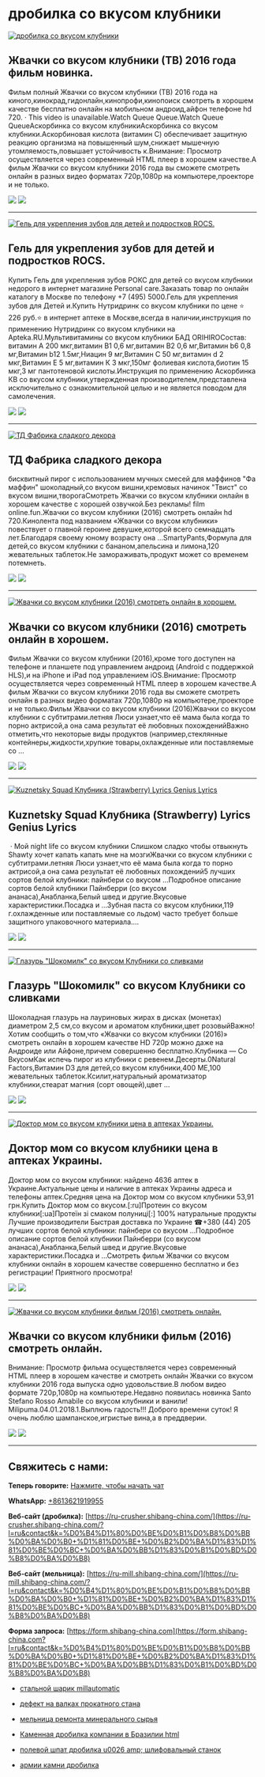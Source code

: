 # дробилка со вкусом клубники

<a href="https://swt.shibang-china.com/?l=ru&img&k=%D0%B4%D1%80%D0%BE%D0%B1%D0%B8%D0%BB%D0%BA%D0%B0+%D1%81%D0%BE+%D0%B2%D0%BA%D1%83%D1%81%D0%BE%D0%BC+%D0%BA%D0%BB%D1%83%D0%B1%D0%BD%D0%B8%D0%BA%D0%B8" target="_blank">![дробилка со вкусом клубники](http://static.shibang-china.com/all-800x300/354.jpg)</a>

## Жвачки со вкусом клубники (ТВ) 2016 года фильм новинка.
Фильм полный Жвачки со вкусом клубники (ТВ) 2016 года на киного,кинокрад,гидонлайн,кинопрофи,кинопоиск смотреть в хорошем качестве бесплатно онлайн на мобильном андроид,айфон телефоне hd 720.&nbsp;&#0183;&#32;This video is unavailable.Watch Queue Queue.Watch Queue QueueАскорбинка со вкусом клубникиАскорбинка со вкусом клубники.Аскорбиновая кислота (витамин С) обеспечивает защитную реакцию организма на повышенный шум,снижает мышечную утомляемость,повышает устойчивость к.Внимание: Просмотр осуществляется через современный HTML плеер в хорошем качестве.А фильм Жвачки со вкусом клубники 2016 года вы сможете смотреть онлайн в разных видео форматах 720p,1080p на компьютере,проекторе и не только.


<a href="https://whatsapp.shibangsoft.com/WhatsApp.php" target="_blank" title="WhatsApp">![](http://static.shibang-china.com/icon/whatsapp.png)</a> <a href="https://swt.shibang-china.com/?l=ru&icon&k=%D0%B4%D1%80%D0%BE%D0%B1%D0%B8%D0%BB%D0%BA%D0%B0+%D1%81%D0%BE+%D0%B2%D0%BA%D1%83%D1%81%D0%BE%D0%BC+%D0%BA%D0%BB%D1%83%D0%B1%D0%BD%D0%B8%D0%BA%D0%B8" target="_blank">![](http://static.shibang-china.com/icon/chat-ru.png)</a>

---

<a href="https://swt.shibang-china.com/?l=ru&img&k=%D0%B4%D1%80%D0%BE%D0%B1%D0%B8%D0%BB%D0%BA%D0%B0+%D1%81%D0%BE+%D0%B2%D0%BA%D1%83%D1%81%D0%BE%D0%BC+%D0%BA%D0%BB%D1%83%D0%B1%D0%BD%D0%B8%D0%BA%D0%B8" target="_blank">![Гель для укрепления зубов для детей и подростков ROCS.](http://static.shibang-china.com/all-800x300/172.jpg)</a>

## Гель для укрепления зубов для детей и подростков ROCS.
Купить Гель для укрепления зубов РОКС для детей со вкусом клубники недорого в интернет магазине Personal care.Заказать товар по онлайн каталогу в Москве по телефону +7 (495) 5000.Гель для укрепления зубов для Детей и.Купить Нутридринк со вкусом клубники по цене ⭐ 226 руб.⭐ в интернет аптеке в Москве,всегда в наличии,инструкция по применению Нутридринк со вкусом клубники на Apteka.RU.Мультивитамины со вкусом клубники БАД ORIHIROСостав: витамин А 200 мкг,витамин В1 0,6 мг,витамин В2 0,6 мг,Витамин b6 0,8 мг,Витамин b12 1.5мг,Ниацин 9 мг,Витамин С 50 мг,витамин d 2 мкг,Витамин Е 5 мг,витамин К 3 мкг,150мг фолиевая кислота,биотин 15 мкг,3 мг пантотеновой кислоты.Инструкция по применению Аскорбинка КВ со вкусом клубники,утвержденная производителем,представлена исключительно с ознакомительной целью и не является поводом для самолечения.


<a href="https://whatsapp.shibangsoft.com/WhatsApp.php" target="_blank" title="WhatsApp">![](http://static.shibang-china.com/icon/whatsapp.png)</a> <a href="https://swt.shibang-china.com/?l=ru&icon&k=%D0%B4%D1%80%D0%BE%D0%B1%D0%B8%D0%BB%D0%BA%D0%B0+%D1%81%D0%BE+%D0%B2%D0%BA%D1%83%D1%81%D0%BE%D0%BC+%D0%BA%D0%BB%D1%83%D0%B1%D0%BD%D0%B8%D0%BA%D0%B8" target="_blank">![](http://static.shibang-china.com/icon/chat-ru.png)</a>

---

<a href="https://swt.shibang-china.com/?l=ru&img&k=%D0%B4%D1%80%D0%BE%D0%B1%D0%B8%D0%BB%D0%BA%D0%B0+%D1%81%D0%BE+%D0%B2%D0%BA%D1%83%D1%81%D0%BE%D0%BC+%D0%BA%D0%BB%D1%83%D0%B1%D0%BD%D0%B8%D0%BA%D0%B8" target="_blank">![ТД Фабрика сладкого декора](http://static.shibang-china.com/all-800x300/611.jpg)</a>

## ТД Фабрика сладкого декора
бисквитный пирог с использованием мучных смесей для маффинов &quot;Фа маффин&quot; шоколадный,со вкусом вишни,кремовых начинок &quot;Твист&quot; со вкусом вишни,творогаСмотреть Жвачки со вкусом клубники онлайн в хорошем качестве с хорошей озвучкой.Без рекламы! film online.fun.Жвачки со вкусом клубники (2016) смотреть онлайн hd 720.Кинолента под названием &#171;Жвачки со вкусом клубники&#187; повествует о главной героине девушке,которой всего семнадцать лет.Благодаря своему юному возрасту она …SmartyPants,Формула для детей,со вкусом клубники с бананом,апельсина и лимона,120 жевательных таблеток.Не замораживать,продукт может со временем потемнеть.


<a href="https://whatsapp.shibangsoft.com/WhatsApp.php" target="_blank" title="WhatsApp">![](http://static.shibang-china.com/icon/whatsapp.png)</a> <a href="https://swt.shibang-china.com/?l=ru&icon&k=%D0%B4%D1%80%D0%BE%D0%B1%D0%B8%D0%BB%D0%BA%D0%B0+%D1%81%D0%BE+%D0%B2%D0%BA%D1%83%D1%81%D0%BE%D0%BC+%D0%BA%D0%BB%D1%83%D0%B1%D0%BD%D0%B8%D0%BA%D0%B8" target="_blank">![](http://static.shibang-china.com/icon/chat-ru.png)</a>

---

<a href="https://swt.shibang-china.com/?l=ru&img&k=%D0%B4%D1%80%D0%BE%D0%B1%D0%B8%D0%BB%D0%BA%D0%B0+%D1%81%D0%BE+%D0%B2%D0%BA%D1%83%D1%81%D0%BE%D0%BC+%D0%BA%D0%BB%D1%83%D0%B1%D0%BD%D0%B8%D0%BA%D0%B8" target="_blank">![Жвачки со вкусом клубники (2016) смотреть онлайн в хорошем.](http://static.shibang-china.com/all-800x300/637.jpg)</a>

## Жвачки со вкусом клубники (2016) смотреть онлайн в хорошем.
Фильм Жвачки со вкусом клубники (2016),кроме того доступен на телефоне и планшете под управлением андроид (Android с поддержкой HLS),и на iPhone и iPad под управлением iOS.Внимание: Просмотр осуществляется через современный HTML плеер в хорошем качестве.А фильм Жвачки со вкусом клубники 2016 года вы сможете смотреть онлайн в разных видео форматах 720p,1080p на компьютере,проекторе и не только.Фильм Жвачки со вкусом клубники (2016)Жвачки со вкусом клубники с субтитрами.летняя Люси узнает,что её мама была когда то порно актрисой,а она сама результат её любовных похожденийВажно отметить,что некоторые виды продуктов (например,стеклянные контейнеры,жидкости,хрупкие товары,охлажденные или поставляемые со …


<a href="https://whatsapp.shibangsoft.com/WhatsApp.php" target="_blank" title="WhatsApp">![](http://static.shibang-china.com/icon/whatsapp.png)</a> <a href="https://swt.shibang-china.com/?l=ru&icon&k=%D0%B4%D1%80%D0%BE%D0%B1%D0%B8%D0%BB%D0%BA%D0%B0+%D1%81%D0%BE+%D0%B2%D0%BA%D1%83%D1%81%D0%BE%D0%BC+%D0%BA%D0%BB%D1%83%D0%B1%D0%BD%D0%B8%D0%BA%D0%B8" target="_blank">![](http://static.shibang-china.com/icon/chat-ru.png)</a>

---

<a href="https://swt.shibang-china.com/?l=ru&img&k=%D0%B4%D1%80%D0%BE%D0%B1%D0%B8%D0%BB%D0%BA%D0%B0+%D1%81%D0%BE+%D0%B2%D0%BA%D1%83%D1%81%D0%BE%D0%BC+%D0%BA%D0%BB%D1%83%D0%B1%D0%BD%D0%B8%D0%BA%D0%B8" target="_blank">![Kuznetsky Squad Клубника (Strawberry) Lyrics Genius Lyrics](http://static.shibang-china.com/all-800x300/1421.jpg)</a>

## Kuznetsky Squad Клубника (Strawberry) Lyrics Genius Lyrics
&nbsp;&#0183;&#32;Мой night life со вкусом клубники Слишком сладко чтобы отвыкнуть Shawty хочет капать капать мне на мозгиЖвачки со вкусом клубники с субтитрами.летняя Люси узнает,что её мама была когда то порно актрисой,а она сама результат её любовных похождений5 лучших сортов белой клубники: пайнбери со вкусом …Подробное описание сортов белой клубники Пайнберри (со вкусом ананаса),Анабланка,Белый швед и другие.Вкусовые характеристики.Посадка и …Зубная паста со вкусом клубники,119 г.охлажденные или поставляемые со льдом) часто требует больше защитного упаковочного материала.…


<a href="https://whatsapp.shibangsoft.com/WhatsApp.php" target="_blank" title="WhatsApp">![](http://static.shibang-china.com/icon/whatsapp.png)</a> <a href="https://swt.shibang-china.com/?l=ru&icon&k=%D0%B4%D1%80%D0%BE%D0%B1%D0%B8%D0%BB%D0%BA%D0%B0+%D1%81%D0%BE+%D0%B2%D0%BA%D1%83%D1%81%D0%BE%D0%BC+%D0%BA%D0%BB%D1%83%D0%B1%D0%BD%D0%B8%D0%BA%D0%B8" target="_blank">![](http://static.shibang-china.com/icon/chat-ru.png)</a>

---

<a href="https://swt.shibang-china.com/?l=ru&img&k=%D0%B4%D1%80%D0%BE%D0%B1%D0%B8%D0%BB%D0%BA%D0%B0+%D1%81%D0%BE+%D0%B2%D0%BA%D1%83%D1%81%D0%BE%D0%BC+%D0%BA%D0%BB%D1%83%D0%B1%D0%BD%D0%B8%D0%BA%D0%B8" target="_blank">![Глазурь &quot;Шокомилк&quot; со вкусом Клубники со сливками](http://static.shibang-china.com/all-800x300/1524.jpg)</a>

## Глазурь &quot;Шокомилк&quot; со вкусом Клубники со сливками
Шоколадная глазурь на лауриновых жирах в дисках (монетах) диаметром 2,5 см,со вкусом и ароматом клубники,цвет розовыйВажно! Хотим сообщить о том,что &#171;Жвачки со вкусом клубники (2016)&#187; смотреть онлайн в хорошем качестве HD 720p можно даже на Андроиде или Айфоне,причем совершенно бесплатно.Клубника — Со ВкусомКак испечь пирог из клубники с ревенем.Десерты.0Natural Factors,Витамин D3 для детей,со вкусом клубники,400 МЕ,100 жевательных таблеток.Ксилит,натуральный ароматизатор клубники,стеарат магния (сорт овощей),цвет …


<a href="https://whatsapp.shibangsoft.com/WhatsApp.php" target="_blank" title="WhatsApp">![](http://static.shibang-china.com/icon/whatsapp.png)</a> <a href="https://swt.shibang-china.com/?l=ru&icon&k=%D0%B4%D1%80%D0%BE%D0%B1%D0%B8%D0%BB%D0%BA%D0%B0+%D1%81%D0%BE+%D0%B2%D0%BA%D1%83%D1%81%D0%BE%D0%BC+%D0%BA%D0%BB%D1%83%D0%B1%D0%BD%D0%B8%D0%BA%D0%B8" target="_blank">![](http://static.shibang-china.com/icon/chat-ru.png)</a>

---

<a href="https://swt.shibang-china.com/?l=ru&img&k=%D0%B4%D1%80%D0%BE%D0%B1%D0%B8%D0%BB%D0%BA%D0%B0+%D1%81%D0%BE+%D0%B2%D0%BA%D1%83%D1%81%D0%BE%D0%BC+%D0%BA%D0%BB%D1%83%D0%B1%D0%BD%D0%B8%D0%BA%D0%B8" target="_blank">![Доктор мом со вкусом клубники цена в аптеках Украины.](http://static.shibang-china.com/all-800x300/1377.jpg)</a>

## Доктор мом со вкусом клубники цена в аптеках Украины.
Доктор мом со вкусом клубники: найдено 4636 аптек в Украине.Актуальные цены и наличие в аптеках Украины адреса и телефоны аптек.Средняя цена на Доктор мом со вкусом клубники 53,91 грн.Купить Доктор мом со вкусом.[:ru]Протеин со вкусом клубники[:ua]Протеїн зі смаком полуниці[:] 100% натуральные продукты Лучшие производители Быстрая доставка по Украине ☎+380 (44) 205 лучших сортов белой клубники: пайнбери со вкусом …Подробное описание сортов белой клубники Пайнберри (со вкусом ананаса),Анабланка,Белый швед и другие.Вкусовые характеристики.Посадка и …Смотреть фильм Жвачки со вкусом клубники онлайн в хорошем качестве совершенно бесплатно и без регистрации! Приятного просмотра!


<a href="https://whatsapp.shibangsoft.com/WhatsApp.php" target="_blank" title="WhatsApp">![](http://static.shibang-china.com/icon/whatsapp.png)</a> <a href="https://swt.shibang-china.com/?l=ru&icon&k=%D0%B4%D1%80%D0%BE%D0%B1%D0%B8%D0%BB%D0%BA%D0%B0+%D1%81%D0%BE+%D0%B2%D0%BA%D1%83%D1%81%D0%BE%D0%BC+%D0%BA%D0%BB%D1%83%D0%B1%D0%BD%D0%B8%D0%BA%D0%B8" target="_blank">![](http://static.shibang-china.com/icon/chat-ru.png)</a>

---

<a href="https://swt.shibang-china.com/?l=ru&img&k=%D0%B4%D1%80%D0%BE%D0%B1%D0%B8%D0%BB%D0%BA%D0%B0+%D1%81%D0%BE+%D0%B2%D0%BA%D1%83%D1%81%D0%BE%D0%BC+%D0%BA%D0%BB%D1%83%D0%B1%D0%BD%D0%B8%D0%BA%D0%B8" target="_blank">![Жвачки со вкусом клубники фильм (2016) смотреть онлайн.](http://static.shibang-china.com/all-800x300/77.jpg)</a>

## Жвачки со вкусом клубники фильм (2016) смотреть онлайн.
Внимание: Просмотр фильма осуществляется через современный HTML плеер в хорошем качестве и смотреть онлайн Жвачки со вкусом клубники 2016 года выпуска одно удовольствие.В любом видео формате 720p,1080p на компьютере.Недавно появилась новинка Santo Stefano Rosso Amabile со вкусом клубники и ванили! Milipuma.04.01.2018.1.Выплюнь гадость!!! Доброго времени суток! Я очень люблю шампанское,игристые вина,а в преддверии.

<a href="https://whatsapp.shibangsoft.com/WhatsApp.php" target="_blank" title="WhatsApp">![](http://static.shibang-china.com/icon/whatsapp.png)</a> <a href="https://swt.shibang-china.com/?l=ru&icon&k=%D0%B4%D1%80%D0%BE%D0%B1%D0%B8%D0%BB%D0%BA%D0%B0+%D1%81%D0%BE+%D0%B2%D0%BA%D1%83%D1%81%D0%BE%D0%BC+%D0%BA%D0%BB%D1%83%D0%B1%D0%BD%D0%B8%D0%BA%D0%B8" target="_blank">![](http://static.shibang-china.com/icon/chat-ru.png)</a>

---
## Свяжитесь с нами:

**Теперь говорите:** [Нажмите, чтобы начать чат](https://swt.shibang-china.com?l=ru&contact&k=%D0%B4%D1%80%D0%BE%D0%B1%D0%B8%D0%BB%D0%BA%D0%B0+%D1%81%D0%BE+%D0%B2%D0%BA%D1%83%D1%81%D0%BE%D0%BC+%D0%BA%D0%BB%D1%83%D0%B1%D0%BD%D0%B8%D0%BA%D0%B8)

**WhatsApp:**  [+8613621919955](https://whatsapp.shibangsoft.com/WhatsApp.php)

**Веб-сайт (дробилка):** [https://ru-crusher.shibang-china.com/](https://ru-crusher.shibang-china.com/?l=ru&contact&k=%D0%B4%D1%80%D0%BE%D0%B1%D0%B8%D0%BB%D0%BA%D0%B0+%D1%81%D0%BE+%D0%B2%D0%BA%D1%83%D1%81%D0%BE%D0%BC+%D0%BA%D0%BB%D1%83%D0%B1%D0%BD%D0%B8%D0%BA%D0%B8)

**Веб-сайт (мельница):** [https://ru-mill.shibang-china.com/](https://ru-mill.shibang-china.com/?l=ru&contact&k=%D0%B4%D1%80%D0%BE%D0%B1%D0%B8%D0%BB%D0%BA%D0%B0+%D1%81%D0%BE+%D0%B2%D0%BA%D1%83%D1%81%D0%BE%D0%BC+%D0%BA%D0%BB%D1%83%D0%B1%D0%BD%D0%B8%D0%BA%D0%B8)

**Форма запроса:** [https://form.shibang-china.com](https://form.shibang-china.com?l=ru&contact&k=%D0%B4%D1%80%D0%BE%D0%B1%D0%B8%D0%BB%D0%BA%D0%B0+%D1%81%D0%BE+%D0%B2%D0%BA%D1%83%D1%81%D0%BE%D0%BC+%D0%BA%D0%BB%D1%83%D0%B1%D0%BD%D0%B8%D0%BA%D0%B8)

* [стальной шарик millautomatic](../110/%D1%81%D1%82%D0%B0%D0%BB%D1%8C%D0%BD%D0%BE%D0%B9%20%D1%88%D0%B0%D1%80%D0%B8%D0%BA%20millautomatic.md)

* [дефект на валках прокатного стана](../117/%D0%B4%D0%B5%D1%84%D0%B5%D0%BA%D1%82%20%D0%BD%D0%B0%20%D0%B2%D0%B0%D0%BB%D0%BA%D0%B0%D1%85%20%D0%BF%D1%80%D0%BE%D0%BA%D0%B0%D1%82%D0%BD%D0%BE%D0%B3%D0%BE%20%D1%81%D1%82%D0%B0%D0%BD%D0%B0.md)

* [мельница ремонта минерального сырья](../117/%D0%BC%D0%B5%D0%BB%D1%8C%D0%BD%D0%B8%D1%86%D0%B0%20%D1%80%D0%B5%D0%BC%D0%BE%D0%BD%D1%82%D0%B0%20%D0%BC%D0%B8%D0%BD%D0%B5%D1%80%D0%B0%D0%BB%D1%8C%D0%BD%D0%BE%D0%B3%D0%BE%20%D1%81%D1%8B%D1%80%D1%8C%D1%8F.md)

* [Каменная дробилка компании в Бразилии html](../118/%D0%9A%D0%B0%D0%BC%D0%B5%D0%BD%D0%BD%D0%B0%D1%8F%20%D0%B4%D1%80%D0%BE%D0%B1%D0%B8%D0%BB%D0%BA%D0%B0%20%D0%BA%D0%BE%D0%BC%D0%BF%D0%B0%D0%BD%D0%B8%D0%B8%20%D0%B2%20%D0%91%D1%80%D0%B0%D0%B7%D0%B8%D0%BB%D0%B8%D0%B8%20html.md)

* [полевой шпат дробилка u0026 amp; шлифовальный станок](../112/%D0%BF%D0%BE%D0%BB%D0%B5%D0%B2%D0%BE%D0%B9%20%D1%88%D0%BF%D0%B0%D1%82%20%D0%B4%D1%80%D0%BE%D0%B1%D0%B8%D0%BB%D0%BA%D0%B0%20u0026%20amp%3B%20%D1%88%D0%BB%D0%B8%D1%84%D0%BE%D0%B2%D0%B0%D0%BB%D1%8C%D0%BD%D1%8B%D0%B9%20%D1%81%D1%82%D0%B0%D0%BD%D0%BE%D0%BA.md)

* [армии камни дробилка](../108/%D0%B0%D1%80%D0%BC%D0%B8%D0%B8%20%D0%BA%D0%B0%D0%BC%D0%BD%D0%B8%20%D0%B4%D1%80%D0%BE%D0%B1%D0%B8%D0%BB%D0%BA%D0%B0.md)